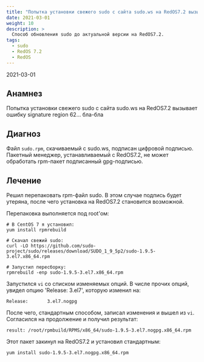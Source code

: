 ```yaml
---
title: "Попытка установки свежего sudo с сайта sudo.ws на RedOS7.2 вызывает ошибку signature region 62"
date: 2021-03-01
weight: 10
description: >
  Способ обновления sudo до актуальной версии на RedOS7.2.
tags:
  - sudo
  - RedOS 7.2
  - RedOS
---
```


2021-03-01

## Анамнез
Попытка установки свежего sudo с сайта sudo.ws на RedOS7.2 вызывает ошибку signature region 62... бла-бла

## Диагноз
Файл `sudo.rpm`, скачиваемый с sudo.ws, подписан цифровой подписью. Пакетный менеджер, устанавливаемый с RedOS7.2, не может обработать rpm-пакет подписанный gpg-подписью.

## Лечение
Решил перепаковать rpm-файл sudo. В этом случае подпись будет утеряна, после чего установка на RedOS7.2 становится возможной.

Перепаковка выполняется под root'ом:
```
# В CentOS 7 я установил:
yum install rpmrebuild
 
# Скачал свежий sudo:
curl -LO https://github.com/sudo-project/sudo/releases/download/SUDO_1_9_5p2/sudo-1.9.5-3.el7.x86_64.rpm
 
# Запустил пересборку:
rpmrebuild -enp sudo-1.9.5-3.el7.x86_64.rpm
```

Запустился `vi` со списком изменяемых опций. В числе прочих опций, увидел опцию 'Release: 3.el7', которую изменил на:
```
Release:       3.el7.nogpg
```

После чего, стандартным способом, записал изменения и вышел из `vi`. Согласился на продолжение и получил результат:
```
result: /root/rpmbuild/RPMS/x86_64/sudo-1.9.5-3.el7.nogpg.x86_64.rpm
```

Этот пакет закинул на RedOS7.2 и установил стандартным:
```
yum install sudo-1.9.5-3.el7.nogpg.x86_64.rpm
```
